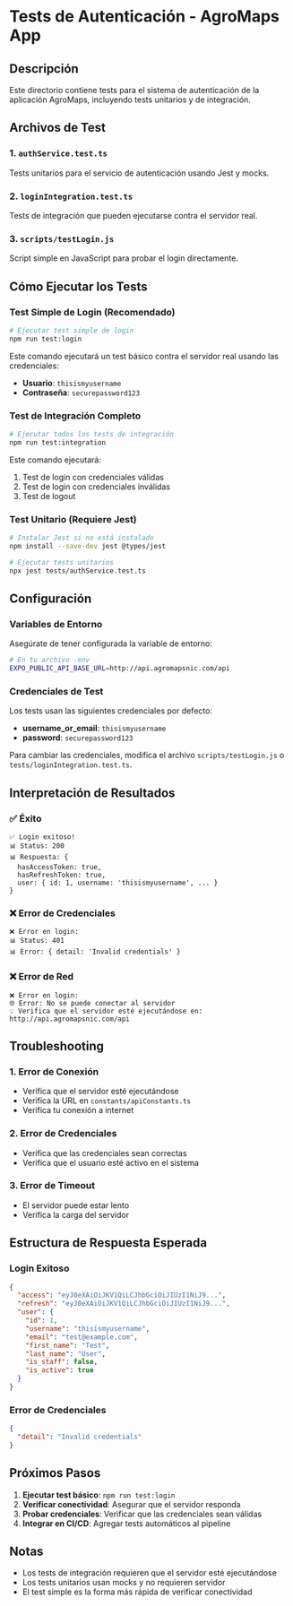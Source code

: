 # Tests de Autenticación - AgroMaps App

## Descripción

Este directorio contiene tests para el sistema de autenticación de la aplicación AgroMaps, incluyendo tests unitarios y de integración.

## Archivos de Test

### 1. `authService.test.ts`
Tests unitarios para el servicio de autenticación usando Jest y mocks.

### 2. `loginIntegration.test.ts`
Tests de integración que pueden ejecutarse contra el servidor real.

### 3. `scripts/testLogin.js`
Script simple en JavaScript para probar el login directamente.

## Cómo Ejecutar los Tests

### Test Simple de Login (Recomendado)

```bash
# Ejecutar test simple de login
npm run test:login
```

Este comando ejecutará un test básico contra el servidor real usando las credenciales:
- **Usuario**: `thisismyusername`
- **Contraseña**: `securepassword123`

### Test de Integración Completo

```bash
# Ejecutar todos los tests de integración
npm run test:integration
```

Este comando ejecutará:
1. Test de login con credenciales válidas
2. Test de login con credenciales inválidas
3. Test de logout

### Test Unitario (Requiere Jest)

```bash
# Instalar Jest si no está instalado
npm install --save-dev jest @types/jest

# Ejecutar tests unitarios
npx jest tests/authService.test.ts
```

## Configuración

### Variables de Entorno

Asegúrate de tener configurada la variable de entorno:

```bash
# En tu archivo .env
EXPO_PUBLIC_API_BASE_URL=http://api.agromapsnic.com/api
```

### Credenciales de Test

Los tests usan las siguientes credenciales por defecto:
- **username_or_email**: `thisismyusername`
- **password**: `securepassword123`

Para cambiar las credenciales, modifica el archivo `scripts/testLogin.js` o `tests/loginIntegration.test.ts`.

## Interpretación de Resultados

### ✅ Éxito
```
✅ Login exitoso!
📊 Status: 200
📊 Respuesta: {
  hasAccessToken: true,
  hasRefreshToken: true,
  user: { id: 1, username: 'thisismyusername', ... }
}
```

### ❌ Error de Credenciales
```
❌ Error en login:
📊 Status: 401
📊 Error: { detail: 'Invalid credentials' }
```

### ❌ Error de Red
```
❌ Error en login:
🌐 Error: No se puede conectar al servidor
💡 Verifica que el servidor esté ejecutándose en: http://api.agromapsnic.com/api
```

## Troubleshooting

### 1. Error de Conexión
- Verifica que el servidor esté ejecutándose
- Verifica la URL en `constants/apiConstants.ts`
- Verifica tu conexión a internet

### 2. Error de Credenciales
- Verifica que las credenciales sean correctas
- Verifica que el usuario esté activo en el sistema

### 3. Error de Timeout
- El servidor puede estar lento
- Verifica la carga del servidor

## Estructura de Respuesta Esperada

### Login Exitoso
```json
{
  "access": "eyJ0eXAiOiJKV1QiLCJhbGciOiJIUzI1NiJ9...",
  "refresh": "eyJ0eXAiOiJKV1QiLCJhbGciOiJIUzI1NiJ9...",
  "user": {
    "id": 1,
    "username": "thisismyusername",
    "email": "test@example.com",
    "first_name": "Test",
    "last_name": "User",
    "is_staff": false,
    "is_active": true
  }
}
```

### Error de Credenciales
```json
{
  "detail": "Invalid credentials"
}
```

## Próximos Pasos

1. **Ejecutar test básico**: `npm run test:login`
2. **Verificar conectividad**: Asegurar que el servidor responda
3. **Probar credenciales**: Verificar que las credenciales sean válidas
4. **Integrar en CI/CD**: Agregar tests automáticos al pipeline

## Notas

- Los tests de integración requieren que el servidor esté ejecutándose
- Los tests unitarios usan mocks y no requieren servidor
- El test simple es la forma más rápida de verificar conectividad
